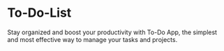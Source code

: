 # To-Do-List
Stay organized and boost your productivity with To-Do App, the simplest and most effective way to manage your tasks and projects.
